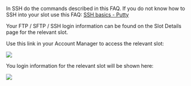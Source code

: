
In SSH do the commands described in this FAQ. If you do not know how to SSH into your slot use this FAQ: [SSH basics - Putty](https://www.feralhosting.com/faq/view?question=12)

Your FTP / SFTP / SSH login information can be found on the Slot Details page for the relevant slot.

Use this link in your Account Manager to access the relevant slot:

![](https://raw.github.com/feralhosting/feralfilehosting/master/Feral%20Wiki/0%20Generic/slot_detail_link.png)

You login information for the relevant slot will be shown here:

![](https://raw.github.com/feralhosting/feralfilehosting/master/Feral%20Wiki/0%20Generic/slot_detail_ssh.png)